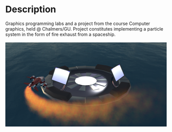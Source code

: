 # Description
Graphics programming labs and a project from the course Computer graphics, held @ Chalmers/GU. Project constitutes implementing a particle system in the form of fire exhaust from a spaceship.<br><br>
![Screen](screenshot.png)
